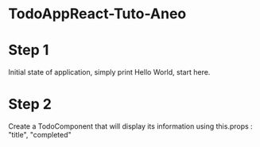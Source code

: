 # TodoAppReact-Tuto-Aneo

# Step 1
Initial state of application, simply print Hello World, start here.

# Step 2
Create a TodoComponent that will display its information using this.props : "title", "completed"
